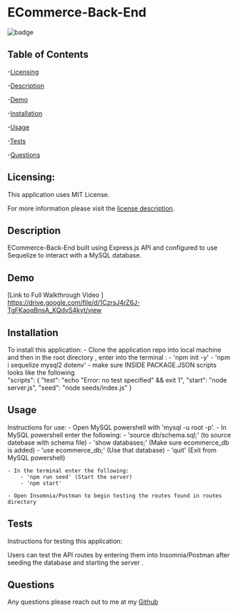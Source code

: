 # ECommerce-Back-End

  ![badge](https://img.shields.io/badge/license-MITLicense-brightorange)
  
  ## Table of Contents
  
-[Licensing](#Licensing)

-[Description](#Description)

-[Demo](#Demo)

-[Installation](#Installation)

-[Usage](#Usage)

-[Tests](#Tests)

-[Questions](#Questions)

  ## Licensing:
 
  This application uses MIT License.

  For more information please visit the [license description](https://choosealicense.com/licenses/mit/).

  ## Description

  ECommerce-Back-End built using Express.js API and configured to use Sequelize to interact with a MySQL database.
  
  
  ## Demo 

[Link to Full Walkthrough Video ] https://drive.google.com/file/d/1CzrsJ4rZ6J-TgFKaoqBnsA_KQdvS4kyt/view

  ## Installation
  To install this application:
    - Clone the application repo into local machine and then in the root directory , enter into the terminal :
        - 'npm init -y' 
        - 'npm i sequelize mysql2 dotenv'
        - make sure INSIDE PACKAGE.JSON scripts looks like the following  
            "scripts": {
                "test": "echo \"Error: no test specified\" && exit 1",
                "start": "node server.js",
                "seed": "node seeds/index.js"
            }

  ## Usage 
  Instructions for use:
    - Open MySQL powershell with 'mysql -u root -p'.
    - In MySQL powershell enter the following: 
        - 'source db/schema.sql;' (to source datebase with schema file)
        - 'show databases;' (Make sure ecommerce_db is added)
        - 'use ecommerce_db;' (Use that database)
        - 'quit' (Exit from MySQL powershell)

    - In the terminal enter the following:
        - 'npm run seed' (Start the server)
        - 'npm start' 

    - Open Insomnia/Postman to begin testing the routes found in routes directory 
 

  ## Tests 
  Instructions for testing this application:

  Users  can test the  API  routes by entering them into  Insomnia/Postman after seeding the database and starting the server .

  ## Questions
  Any questions please reach out to me at my [Github](https://github.com/jimbn)

